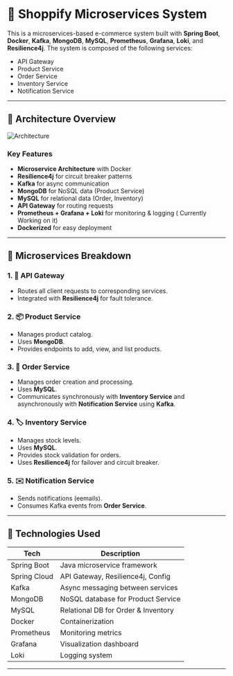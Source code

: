 
# 🛒 Shoppify Microservices System

This is a microservices-based e-commerce system built with **Spring Boot**, **Docker**, **Kafka**, **MongoDB**, **MySQL**, **Prometheus**, **Grafana**, **Loki**, and **Resilience4j**. The system is composed of the following services:

- API Gateway
- Product Service
- Order Service
- Inventory Service
- Notification Service

---

## 📌 Architecture Overview

![Architecture](https://github.com/user-attachments/assets/457b32af-88cf-4434-834c-b193b3194633)

### Key Features

- **Microservice Architecture** with Docker
- **Resilience4j** for circuit breaker patterns
- **Kafka** for async communication
- **MongoDB** for NoSQL data (Product Service)
- **MySQL** for relational data (Order, Inventory)
- **API Gateway** for routing requests
- **Prometheus + Grafana + Loki** for monitoring & logging ( Currently Working on it)
- **Dockerized** for easy deployment

---

## 🧩 Microservices Breakdown

### 1. 🔀 API Gateway
- Routes all client requests to corresponding services.
- Integrated with **Resilience4j** for fault tolerance.

### 2. 📦 Product Service
- Manages product catalog.
- Uses **MongoDB**.
- Provides endpoints to add, view, and list products.

### 3. 🧾 Order Service
- Manages order creation and processing.
- Uses **MySQL**.
- Communicates synchronously with **Inventory Service** and asynchronously with **Notification Service** using **Kafka**.

### 4. 🏷️ Inventory Service
- Manages stock levels.
- Uses **MySQL**.
- Provides stock validation for orders.
- Uses **Resilience4j** for failover and circuit breaker.

### 5. ✉️ Notification Service
- Sends notifications (eemails).
- Consumes Kafka events from **Order Service**.

---

## 🔧 Technologies Used

| Tech             | Description                            |
|------------------|----------------------------------------|
| Spring Boot      | Java microservice framework            |
| Spring Cloud     | API Gateway, Resilience4j, Config      |
| Kafka            | Async messaging between services       |
| MongoDB          | NoSQL database for Product Service     |
| MySQL            | Relational DB for Order & Inventory    |
| Docker           | Containerization                       |
| Prometheus       | Monitoring metrics                     |
| Grafana          | Visualization dashboard                |
| Loki             | Logging system                         |

---




